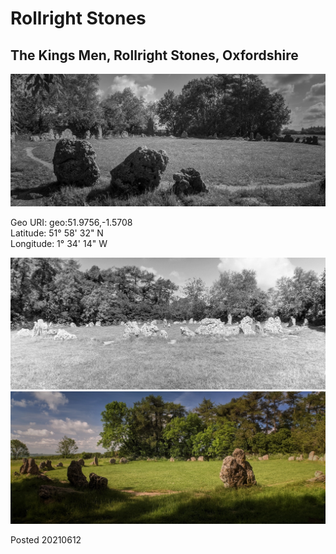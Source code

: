 # Rollright Stones

## The Kings Men, Rollright Stones, Oxfordshire

![rollright_stones_1](images/rollright_stones_1.jpg)

Geo URI: geo:51.9756,-1.5708  
Latitude: 51° 58' 32" N  
Longitude: 1° 34' 14" W

![rollright_stones_2](images/rollright_stones_2.png)
![rollright_stones_3](images/rollright_stones_3.jpg)

Posted 20210612